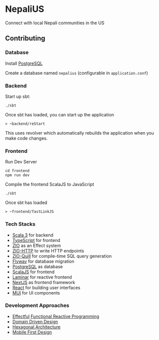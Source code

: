 NepaliUS
==============
Connect with local Nepali communities in the US

## Contributing

### Database
Install [PostgreSQL](https://www.postgresql.org/download/)

Create a database named `nepalius` (configurable in `application.conf`)

### Backend

Start up sbt:

```shell
./sbt
```

Once sbt has loaded, you can start up the application

```sbtshell
> ~backend/reStart
```

This uses revolver which automatically rebuilds the application when you make code changes.

### Frontend

Run Dev Server

```shell
cd frontend
npm run dev
```

Compile the frontend ScalaJS to JavaScript

```shell
./sbt
```
Once sbt has loaded

```sbtshell
> ~frontend/fastLinkJS
```

### Tech Stacks
- [Scala 3](https://www.scala-lang.org/) for backend
- [TypeScript](https://www.typescriptlang.org/) for frontend
- [ZIO](https://zio.dev/) as an Effect system
- [ZIO-HTTP](https://zio.github.io/zio-http/) to write HTTP endpoints
- [ZIO-Quill](https://getquill.io/) for compile-time SQL query generation
- [Flyway](https://flywaydb.org/) for database migration
- [PostgreSQL](https://www.postgresql.org/) as database
- [ScalaJS](https://www.scala-js.org/) for frontend
- [Laminar](https://laminar.dev/) for reactive frontend
- [NextJS](https://nextjs.org/) as frontend framework
- [React](https://reactjs.org/) for building user interfaces
- [MUI](https://mui.com/) for UI components

### Development Approaches
- [Effectful](https://www.edward-huang.com/functional-programming/scala/monad/2020/06/21/what-is-effect-or-effectful-mean-in-functional-programming/) [Functional Reactive Programming](https://blog.danlew.net/2017/07/27/an-introduction-to-functional-reactive-programming/)
- [Domain Driven Design](https://martinfowler.com/bliki/DomainDrivenDesign.html)
- [Hexagonal Architecture](https://alistair.cockburn.us/hexagonal-architecture/)
- [Mobile First Design](https://developer.mozilla.org/en-US/docs/Web/Progressive_web_apps/Responsive/Mobile_first)

